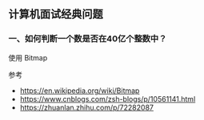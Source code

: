 ## 计算机面试经典问题
### 一、如何判断一个数是否在40亿个整数中？
使用 Bitmap

参考
- https://en.wikipedia.org/wiki/Bitmap
- https://www.cnblogs.com/zsh-blogs/p/10561141.html
- https://zhuanlan.zhihu.com/p/72282087
